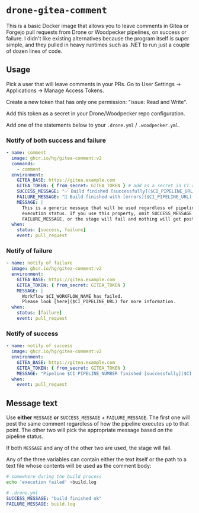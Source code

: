 # `drone-gitea-comment`

This is a basic Docker image that allows you to leave comments in Gitea or
Forgejo pull requests from Drone or Woodpecker pipelines, on success or
failure. I didn't like existing alternatives because the program itself is
super simple, and they pulled in heavy runtimes such as .NET to run just a
couple of dozen lines of code.

## Usage

Pick a user that will leave comments in your PRs. Go to User Settings →
Applications → Manage Access Tokens.

Create a new token that has only one permission: "issue: Read and Write".

Add this token as a secret in your Drone/Woodpecker repo configuration.

Add one of the statements below to your `.drone.yml` / `.woodpecker.yml`.

### Notify of both success and failure

```yaml
- name: comment
  image: ghcr.io/hg/gitea-comment:v2
  commands:
    - comment
  environment:
    GITEA_BASE: https://gitea.example.com
    GITEA_TOKEN: { from_secret: GITEA_TOKEN } # add as a secret in CI repo configuration
    SUCCESS_MESSAGE: "✅ Build finished [successfully]($CI_PIPELINE_URL)."
    FAILURE_MESSAGE: "🚫 Build finished with [errors]($CI_PIPELINE_URL)."
    MESSAGE: |
      This is a generic message that will be used regardless of pipeline
      execution status. If you use this property, omit SUCCESS_MESSAGE and
      FAILURE_MESSAGE, or the stage will fail and nothing will get posted.
  when:
    status: [success, failure]
    event: pull_request
```

### Notify of failure

```yaml
- name: notify of failure
  image: ghcr.io/hg/gitea-comment:v2
  environment:
    GITEA_BASE: https://gitea.example.com
    GITEA_TOKEN: { from_secret: GITEA_TOKEN }
    MESSAGE: |
      Workflow $CI_WORKFLOW_NAME has failed.
      Please look [here]($CI_PIPELINE_URL) for more information.
  when:
    status: [failure]
    event: pull_request
```

### Notify of success

```yaml
- name: notify of success
  image: ghcr.io/hg/gitea-comment:v2
  environment:
    GITEA_BASE: https://gitea.example.com
    GITEA_TOKEN: { from_secret: GITEA_TOKEN }
    MESSAGE: "Pipeline $CI_PIPELINE_NUMBER finished [successfully]($CI_PIPELINE_URL)."
  when:
    event: pull_request
```

## Message text

Use **either** `MESSAGE` **or** `SUCCESS_MESSAGE` + `FAILURE_MESSAGE`. The
first one will post the same comment regardless of how the pipeline executes up
to that point. The other two will pick the appropriate message based on the
pipeline status.

If both `MESSAGE` and any of the other two are used, the stage will fail.

Any of the three variables can contain either the text itself or the path to a
text file whose contents will be used as the comment body:

```sh
# somewhere during the build process
echo 'execution failed' >build.log
```

```yaml
# .drone.yml
SUCCESS_MESSAGE: "build finished ok"
FAILURE_MESSAGE: build.log
```
